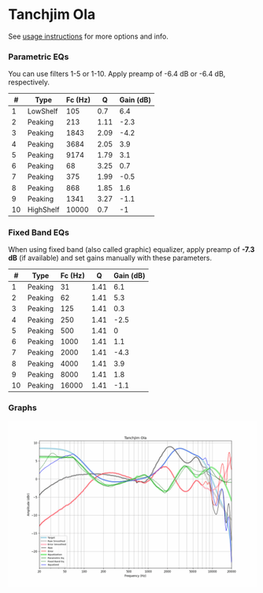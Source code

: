 # Tanchjim Ola
See [usage instructions](https://github.com/jaakkopasanen/AutoEq#usage) for more options and info.

### Parametric EQs
You can use filters 1-5 or 1-10. Apply preamp of -6.4 dB or -6.4 dB, respectively.

|   # | Type      |   Fc (Hz) |    Q |   Gain (dB) |
|-----|-----------|-----------|------|-------------|
|   1 | LowShelf  |       105 | 0.7  |         6.4 |
|   2 | Peaking   |       213 | 1.11 |        -2.3 |
|   3 | Peaking   |      1843 | 2.09 |        -4.2 |
|   4 | Peaking   |      3684 | 2.05 |         3.9 |
|   5 | Peaking   |      9174 | 1.79 |         3.1 |
|   6 | Peaking   |        68 | 3.25 |         0.7 |
|   7 | Peaking   |       375 | 1.99 |        -0.5 |
|   8 | Peaking   |       868 | 1.85 |         1.6 |
|   9 | Peaking   |      1341 | 3.27 |        -1.1 |
|  10 | HighShelf |     10000 | 0.7  |        -1   |

### Fixed Band EQs
When using fixed band (also called graphic) equalizer, apply preamp of **-7.3 dB** (if available) and set gains manually with these parameters.

|   # | Type    |   Fc (Hz) |    Q |   Gain (dB) |
|-----|---------|-----------|------|-------------|
|   1 | Peaking |        31 | 1.41 |         6.1 |
|   2 | Peaking |        62 | 1.41 |         5.3 |
|   3 | Peaking |       125 | 1.41 |         0.3 |
|   4 | Peaking |       250 | 1.41 |        -2.5 |
|   5 | Peaking |       500 | 1.41 |         0   |
|   6 | Peaking |      1000 | 1.41 |         1.1 |
|   7 | Peaking |      2000 | 1.41 |        -4.3 |
|   8 | Peaking |      4000 | 1.41 |         3.9 |
|   9 | Peaking |      8000 | 1.41 |         1.8 |
|  10 | Peaking |     16000 | 1.41 |        -1.1 |

### Graphs
![](./Tanchjim%20Ola.png)
